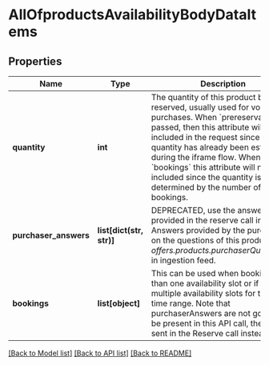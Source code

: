 # AllOfproductsAvailabilityBodyDataItems

## Properties
Name | Type | Description | Notes
------------ | ------------- | ------------- | -------------
**quantity** | **int** | The quantity of this product being reserved, usually used for voucher purchases.  When &#x60;prereservationId&#x60; is passed, then this attribute will not be included in the request since the quantity has already been established during the iframe flow.    When sending &#x60;bookings&#x60; this attribute will not be included since the quantity is determined by the number of bookings.  | [optional] 
**purchaser_answers** | **list[dict(str, str)]** | DEPRECATED, use the answers provided in the reserve call instead.    Answers provided by the purchaser on the questions of this product.   See *offers.products.purchaserQuestionIds* in ingestion feed.  | [optional] 
**bookings** | **list[object]** | This can be used when booking more than one availability slot or if there are multiple availability slots for the same time range. Note that purchaserAnswers are not going to be present in this API call, they will be sent in the Reserve call instead. | [optional] 

[[Back to Model list]](../README.md#documentation-for-models) [[Back to API list]](../README.md#documentation-for-api-endpoints) [[Back to README]](../README.md)

